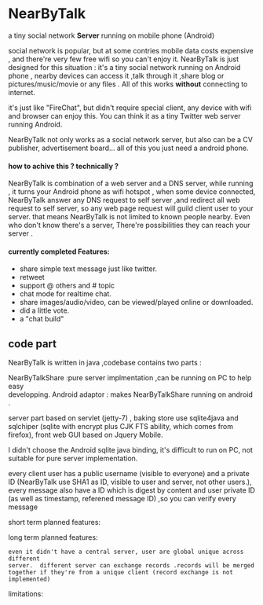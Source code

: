 # NearByTalk

a tiny social network **Server** running on mobile phone (Android)

social network is popular, but at some contries mobile data costs expensive ,
and there're very few free wifi so you can't enjoy it. NearByTalk is 
just designed for this situation : it's a tiny social network running 
on Android phone , nearby devices can access it ,talk through it ,share 
blog or pictures/music/movie or any files . All of this works **without**
connecting to internet.

it's just like "FireChat", but didn't require special client, any device with
wifi and browser can enjoy this. You can think it as a tiny Twitter web server
running Android.

NearByTalk not only works as a social network server, but also can be a CV 
publisher, advertisement board… all of this you just need a android phone.



#### how to achive this ? technically  ?

NearByTalk is combination of a web server and a DNS server, while running ,
it turns your Android phone as wifi hotspot , when some device connected, 
NearByTalk answer any DNS request to self server ,and redirect all web request 
to self server, so any web page request will guild client user to your server. 
that means NearByTalk is not limited to known people nearby. Even who don't 
know there's a server, There're possibilities they can reach your server .


#### currently completed Features:

* share simple text message just like twitter.
* retweet
* support @ others and # topic
* chat mode for realtime chat.
* share images/audio/video, can be viewed/played online or downloaded.
* did a little vote.
* a "chat build"


## code part


NearByTalk is written in java ,codebase contains two parts : 

NearByTalkShare :pure server implmentation ,can be running on PC to help easy  
                  developping.
Android adaptor : makes NearByTalkShare running on android .

server part based on servlet (jetty-7) , baking store use sqlite4java and 
sqlchiper (sqlite with encrypt plus CJK FTS ability, which comes from firefox), 
front web GUI based on Jquery Mobile.


I didn't choose the Android sqlite java binding, it's difficult to run on PC,
not suitable for pure server implementation. 


every client user has a public username (visible to everyone) and a private ID
(NearByTalk use SHA1 as ID, visible to user and server, not other users.),
every message also have a ID which is digest by content and user private ID 
(as well as timestamp, referened message ID) ,so you can verify every message

short term planned features:

long term planned features:

    even it didn't have a central server, user are global unique across different 
    server.  different server can exchange records .records will be merged 
    together if they're from a unique client (record exchange is not 
    implemented)



limitations:


